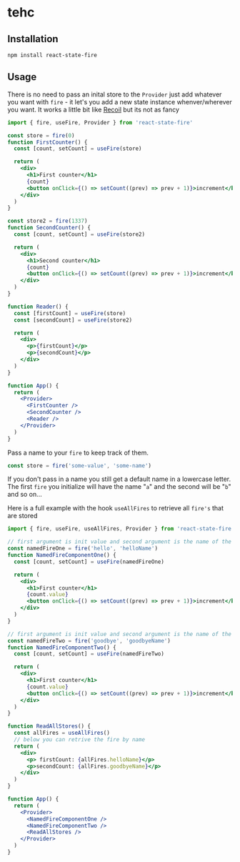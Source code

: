 # tehc

## Installation

`npm install react-state-fire`

## Usage

There is no need to pass an inital store to the `Provider` just add whatever you want with `fire` - it let's you add a new state instance whenver/wherever you want.
It works a little bit like [Recoil](https://github.com/facebookexperimental/Recoil) but its not as fancy

```jsx
import { fire, useFire, Provider } from 'react-state-fire'

const store = fire(0)
function FirstCounter() {
  const [count, setCount] = useFire(store)

  return (
    <div>
      <h1>First counter</h1>
      {count}
      <button onClick={() => setCount((prev) => prev + 1)}>increment</button>
    </div>
  )
}

const store2 = fire(1337)
function SecondCounter() {
  const [count, setCount] = useFire(store2)

  return (
    <div>
      <h1>Second counter</h1>
      {count}
      <button onClick={() => setCount((prev) => prev + 1)}>increment</button>
    </div>
  )
}

function Reader() {
  const [firstCount] = useFire(store)
  const [secondCount] = useFire(store2)

  return (
    <div>
      <p>{firstCount}</p>
      <p>{secondCount}</p>
    </div>
  )
}

function App() {
  return (
    <Provider>
      <FirstCounter />
      <SecondCounter />
      <Reader />
    </Provider>
  )
}
```

Pass a name to your `fire` to keep track of them.

```jsx
const store = fire('some-value', 'some-name')
```

If you don't pass in a name you still get a default name in a lowercase letter. The first `fire` you initialize will have the name "`a`" and the second will be "`b`" and so on…

Here is a full example with the hook `useAllFires` to retrieve all `fire's` that are stored

```jsx
import { fire, useFire, useAllFires, Provider } from 'react-state-fire'

// first argument is init value and second argument is the name of the fire
const namedFireOne = fire('hello', 'helloName')
function NamedFireComponentOne() {
  const [count, setCount] = useFire(namedFireOne)

  return (
    <div>
      <h1>First counter</h1>
      {count.value}
      <button onClick={() => setCount((prev) => prev + 1)}>increment</button>
    </div>
  )
}

// first argument is init value and second argument is the name of the fire
const namedFireTwo = fire('goodbye', 'goodbyeName')
function NamedFireComponentTwo() {
  const [count, setCount] = useFire(namedFireTwo)

  return (
    <div>
      <h1>First counter</h1>
      {count.value}
      <button onClick={() => setCount((prev) => prev + 1)}>increment</button>
    </div>
  )
}

function ReadAllStores() {
  const allFires = useAllFires()
  // below you can retrive the fire by name
  return (
    <div>
      <p> firstCount: {allFires.helloName}</p>
      <p>secondCount: {allFires.goodbyeName}</p>
    </div>
  )
}

function App() {
  return (
    <Provider>
      <NamedFireComponentOne />
      <NamedFireComponentTwo />
      <ReadAllStores />
    </Provider>
  )
}
```
